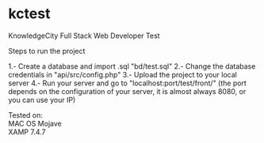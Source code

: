 # kctest
KnowledgeCity Full Stack Web Developer Test 

Steps to run the project

1.- Create a database and import .sql "bd/test.sql"
2.- Change the database credentials in "api/src/config.php"
3.- Upload the project to your local server
4.- Run your server and go to "localhost:port/test/front/" (the port depends on the configuration of your server, it is almost always 8080, or you can use your IP)



Tested on:<br>
MAC OS Mojave<br>
XAMP 7.4.7





